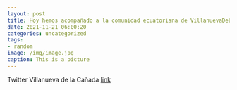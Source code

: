 ```yaml
---
layout: post
title: Hoy hemos acompañado a la comunidad ecuatoriana de VillanuevaDeLaCañada durante la celebración en honor de su patrona, la Virge...
date: 2021-11-21 06:00:20
categories: uncategorized
tags:
- random
image: /img/image.jpg
caption: This is a picture
---
```

Twitter Villanueva de la Cañada [link](https://twitter.com/AytoVDLCanada/status/1462159333853122566)
